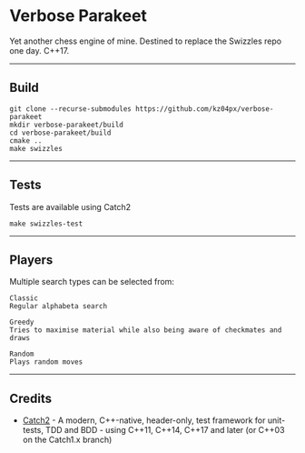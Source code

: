 # __Verbose Parakeet__
Yet another chess engine of mine. Destined to replace the Swizzles repo one day. C++17.

---

## __Build__
```
git clone --recurse-submodules https://github.com/kz04px/verbose-parakeet
mkdir verbose-parakeet/build
cd verbose-parakeet/build
cmake ..
make swizzles
```

---

## __Tests__
Tests are available using Catch2
```
make swizzles-test
```

---

## __Players__
Multiple search types can be selected from:
```
Classic
Regular alphabeta search

Greedy
Tries to maximise material while also being aware of checkmates and draws

Random
Plays random moves
```

---

## __Credits__
- [Catch2](https://github.com/catchorg/Catch2) - A modern, C++-native, header-only, test framework for unit-tests, TDD and BDD - using C++11, C++14, C++17 and later (or C++03 on the Catch1.x branch)
